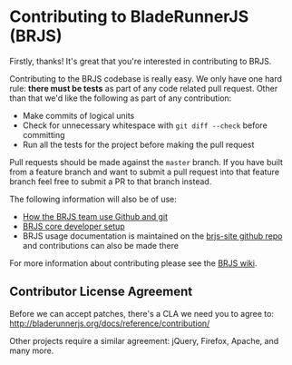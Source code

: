 # Contributing to BladeRunnerJS (BRJS)

Firstly, thanks! It's great that you're interested in contributing to BRJS.

Contributing to the BRJS codebase is really easy. We only have one hard rule: **there must be tests** as part of any code related pull request. Other than that we'd like the following as part of any contribution:

* Make commits of logical units
* Check for unnecessary whitespace with `git diff --check` before committing
* Run all the tests for the project before making the pull request

Pull requests should be made against the `master` branch. If you have built from a feature branch and want to submit a pull request into that feature branch feel free to submit a PR to that branch instead.


The following information will also be of use:

* [How the BRJS team use Github and git](https://github.com/BladeRunnerJS/brjs/wiki/How-do-we-use-GitHub-and-Git%3F)
* [BRJS core developer setup](https://github.com/BladeRunnerJS/brjs/wiki/BRJS-Developer-Setup)
* BRJS usage documentation is maintained on the [brjs-site github repo](https://github.com/BladeRunnerJS/brjs-site) and contributions can also be made there

For more information about contributing please see the [BRJS wiki](https://github.com/BladeRunnerJS/brjs/wiki/).

## Contributor License Agreement

Before we can accept patches, there's a CLA we need you to agree to: 
http://bladerunnerjs.org/docs/reference/contribution/

Other projects require a similar agreement: jQuery, Firefox, Apache, and many more.
